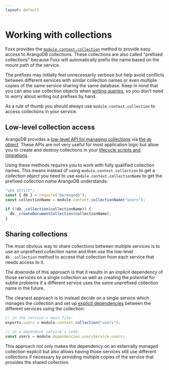 ```yaml
---
layout: default
---
```

Working with collections
========================

Foxx provides the [`module.context.collection`](foxx-reference-context.html) method
to provide easy access to ArangoDB collections. These collections are also
called "prefixed collections" because Foxx will automatically prefix the name
based on the mount path of the service.

The prefixes may initially feel unnecessarily verbose but help avoid conflicts
between different services with similar collection names or even multiple
copies of the same service sharing the same database. Keep in mind that you
can also use collection objects when [writing queries](foxx-guides-queries.html),
so you don't need to worry about writing out prefixes by hand.

As a rule of thumb you should always use `module.context.collection`
to access collections in your service.

Low-level collection access
---------------------------

ArangoDB provides a
[low-level API for managing collections](datamodeling-collections-databasemethods.html)
via [the `db` object](appendix-references-dbobject.html).
These APIs are not very useful for most application logic but allow you to
create and destroy collections in your
[lifecycle scripts and migrations](foxx-guides-scripts.html#lifecycle-scripts).

Using these methods requires you to work with fully qualified collection names.
This means instead of using `module.context.collection` to get a
_collection object_ you need to use `module.context.collectionName`
to get the prefixed _collection name_ ArangoDB understands:

```js
"use strict";
const { db } = require("@arangodb");
const collectionName = module.context.collectionName("users");

if (!db._collection(collectionName)) {
  db._createDocumentCollection(collectionName);
}
```

Sharing collections
-------------------

The most obvious way to share collections between multiple services is to use
an unprefixed collection name and then use the low-level `db._collection`
method to access that collection from each service that needs access to it.

The downside of this approach is that it results in an implicit dependency of
those services on a single collection as well as creating the potential for
subtle problems if a different service uses the same unprefixed
collection name in the future.

The cleanest approach is to instead decide on a single service which manages
the collection and set up [explicit dependencies](foxx-guides-dependencies.html) between
the different services using the collection:

```js
// in the service's main file:
exports.users = module.context.collection("users");

// in a dependent service's code:
const users = module.dependencies.usersService.users;
```

This approach not only makes the dependency on an externally managed collection
explicit but also allows having those services still use different collections
if necessary by providing multiple copies of the service that provides the
shared collection.
